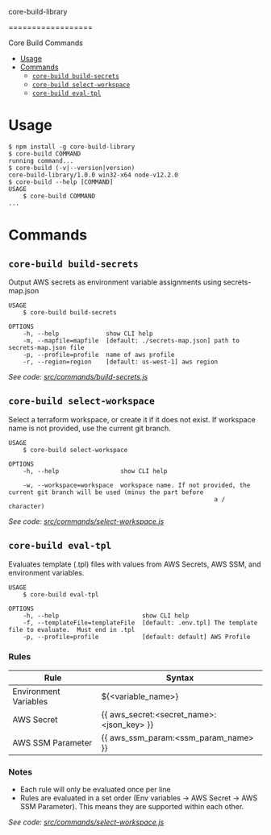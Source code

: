 <!--This README was made with the Markdown All in One Extension (https://marketplace.visualstudio.com/items?itemName=yzhang.markdown-all-in-one) -->

core-build-library <!-- omit in toc -->

==================

Core Build Commands

<!-- toc -->
- [Usage](#usage)
- [Commands](#commands)
	- [`core-build build-secrets`](#core-build-build-secrets)
	- [`core-build select-workspace`](#core-build-select-workspace)
	- [`core-build eval-tpl`](#core-build-eval-tpl)
<!-- tocstop -->
# Usage
<!-- usage -->
```sh-session
$ npm install -g core-build-library
$ core-build COMMAND
running command...
$ core-build (-v|--version|version)
core-build-library/1.0.0 win32-x64 node-v12.2.0
$ core-build --help [COMMAND]
USAGE
	$ core-build COMMAND
...
```
<!-- usagestop -->
# Commands

## `core-build build-secrets`

Output AWS secrets as environment variable assignments using secrets-map.json

```
USAGE
	$ core-build build-secrets

OPTIONS
	-h, --help             show CLI help
	-m, --mapfile=mapfile  [default: ./secrets-map.json] path to secrets-map.json file
	-p, --profile=profile  name of aws profile
	-r, --region=region    [default: us-west-1] aws region
```

_See code: [src/commands/build-secrets.js](https://github.com/opensesame/core-build-library/blob/v1.0.0/src/commands/build-secrets.js)_

## `core-build select-workspace`

Select a terraform workspace, or create it if it does not exist. If workspace name is not provided, use the current git branch.

```
USAGE
	$ core-build select-workspace

OPTIONS
	-h, --help                 show CLI help

	-w, --workspace=workspace  workspace name. If not provided, the current git branch will be used (minus the part before
														 a / character)
```

_See code: [src/commands/select-workspace.js](https://github.com/opensesame/core-build-library/blob/v1.0.0/src/commands/select-workspace.js)_
<!-- commandsstop -->

## `core-build eval-tpl`

Evaluates template (.tpl) files with values from AWS Secrets, AWS SSM, and environment variables.
```
USAGE
	$ core-build eval-tpl

OPTIONS
	-h, --help                       show CLI help
	-f, --templateFile=templateFile  [default: .env.tpl] The template file to evaluate.  Must end in .tpl
	-p, --profile=profile            [default: default] AWS Profile
```
<h3>Rules</h3>

| Rule                       | Syntax                                       |
| -----------                | -----------                                  |
| Environment Variables      | ${\<variable_name>}                          |
| AWS Secret                 | {{ aws_secret:\<secret_name>:\<json_key> }}  |
| AWS SSM Parameter          | {{ aws_ssm_param:\<ssm_param_name> }}        |

<h3>Notes</h3>

- Each rule will only be evaluated once per line
- Rules are evaluated in a set order (Env variables -> AWS Secret -> AWS SSM Parameter). This means they are supported within each other.

_See code: [src/commands/select-workspace.js](https://github.com/opensesame/core-build-library/blob/v1.0.0/src/commands/select-workspace.js)_
<!-- commandsstop -->
